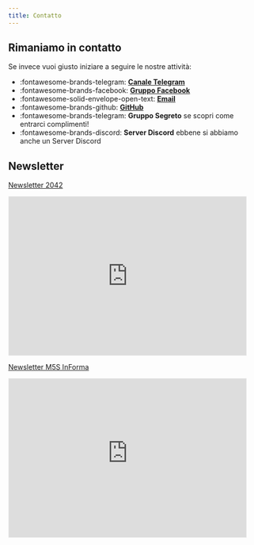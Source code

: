 ```yaml
---
title: Contatto
---
```

## Rimaniamo in contatto
Se invece vuoi giusto iniziare a seguire le nostre attività:

<div class="grid cards" markdown>

- :fontawesome-brands-telegram: **[Canale Telegram](https://t.me/org2050x)**
- :fontawesome-brands-facebook: **[Gruppo Facebook](https://www.facebook.com/groups/2050x)**
- :fontawesome-solid-envelope-open-text: **[Email](mailto:stefano.cecere@gmail.com)**  
- :fontawesome-brands-github: **[GitHub](https://github.com/2050x)**  
- :fontawesome-brands-telegram: **Gruppo Segreto**  se scopri come entrarci complimenti!
- :fontawesome-brands-discord: **Server Discord**  ebbene si abbiamo anche un Server Discord
</div>

## Newsletter

[Newsletter 2042](https://2042.substack.com)
<iframe src="https://2042.substack.com/embed" width="480" height="320" style="border:1px solid #EEE; background:white;" frameborder="0" scrolling="no"></iframe>


[Newsletter M5S InForma](https://m5sinforma.substack.com)
<iframe src="https://m5sinforma.substack.com/embed" width="480" height="320" style="border:1px solid #EEE; background:white;" frameborder="0" scrolling="no"></iframe>

